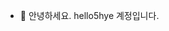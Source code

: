 - 👋 안녕하세요. hello5hye 계정입니다.
<!--- 
- 👀 4년 전까지 디자이너로 일하다가, 개발자가 되고 싶어 학교에 다시 들어가 컴퓨터공학과를 졸업했습니다.
- 📁 개인 프로젝트 위주로 재업로드를 위해 다시 개설하였습니다. 다양하게 추가할 계획입니다.
- 🌱 Spring Boot를 사용해 게시판 기반의 프로젝트 경험이 있지만 다시 반복하기 위해 기초 강의를 듣고 있습니다.
- 💞️ 신입 개발자로 준비하고 있습니다.
- 📫 hello.hyeseon@gmail.com
--->
<!---
hello5hye/hello5hye is a ✨ special ✨ repository because its `README.md` (this file) appears on your GitHub profile.
You can click the Preview link to take a look at your changes.
--->
